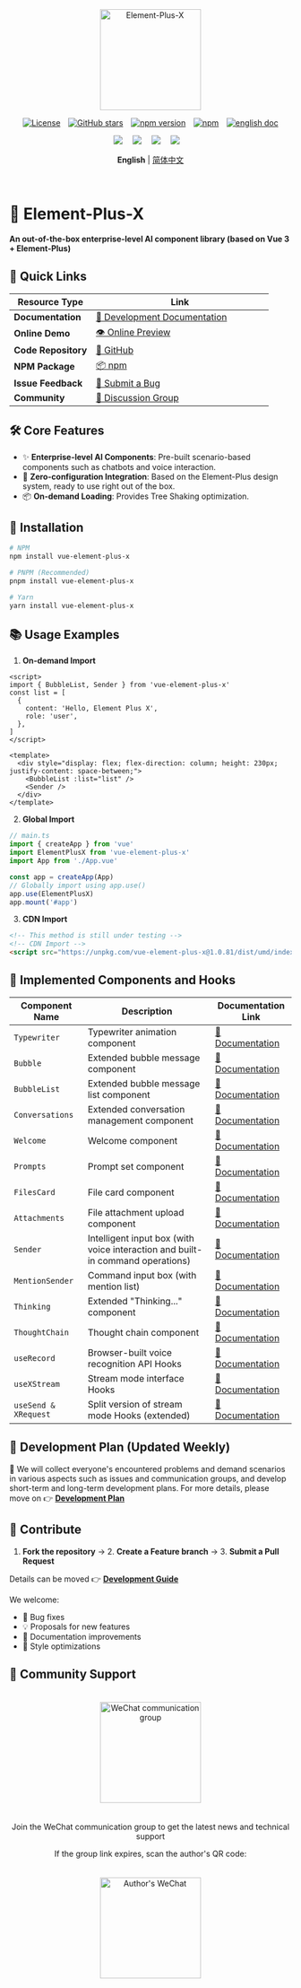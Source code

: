 <div align="center">
  <a href="https://element-plus-x.com">
    <img src="https://cdn.element-plus-x.com/element-plus-x.png" alt="Element-Plus-X" width="180" class="logo" />
  </a>
</div>

<div align="center">

  [![License](https://img.shields.io/badge/license-MIT-blue)](https://github.com/HeJiaYue520/Element-Plus-X/blob/main/LICENSE)&emsp;[![GitHub stars](https://img.shields.io/github/stars/HeJiaYue520/Element-Plus-X)](https://github.com/HeJiaYue520/Element-Plus-X)&emsp;[![npm version](https://img.shields.io/npm/v/vue-element-plus-x)](https://www.npmjs.com/package/vue-element-plus-x)&emsp;[![npm](https://img.shields.io/npm/dm/vue-element-plus-x.svg)](https://www.npmjs.com/package/vue-element-plus-x)&emsp;[![english doc](https://img.shields.io/badge/%E6%96%87%E6%A1%A3-%E7%AE%80%E4%BD%93%E4%B8%AD%E6%96%87-brightgreen?style=flat-square&logo=read-the-docs)](https://github.com/HeJiaYue520/Element-Plus-X/blob/main/packages/components/README.md)

</div>

<div align="center">
<img src="https://cdn.element-plus-x.com/demo.webp" calss="element-plus-x-bubble" />&emsp;
<img src="https://cdn.element-plus-x.com/demo1.webp" calss="element-plus-x-bubble" />&emsp;
<img src="https://cdn.element-plus-x.com/demo3.webp" calss="element-plus-x-bubble" />&emsp;
<img src="https://cdn.element-plus-x.com/demo4.webp" calss="element-plus-x-bubble" />&emsp;
</div>

<div align="center">

 **English** | [简体中文](./README.md)

</div>&emsp;

# 🚀 Element-Plus-X
**An out-of-the-box enterprise-level AI component library (based on Vue 3 + Element-Plus)**

## 📢 Quick Links
| Resource Type         | <div style="width: 300px;">Link</div>    |
|-----------------------|-----------------------------------------------|
| **Documentation**     | [📖 Development Documentation](https://element-plus-x.com)  |
| **Online Demo**       | [👁️ Online Preview](https://v.element-plus-x.com)                         |
| **Code Repository**   | [🐙 GitHub](https://github.com/HeJiaYue520/Element-Plus-X)           |
| **NPM Package**       | [📦 npm](https://www.npmjs.com/package/vue-element-plus-x)           |
| **Issue Feedback**    | [🐛 Submit a Bug](https://github.com/HeJiaYue520/Element-Plus-X/issues)  |
| **Community**      | [🐒 Discussion Group](https://element-plus-x.com/introduce.html#%F0%9F%91%A5-%E7%A4%BE%E5%8C%BA%E6%94%AF%E6%8C%81)  |

## 🛠️ Core Features
- ✨ **Enterprise-level AI Components**: Pre-built scenario-based components such as chatbots and voice interaction.
- 🚀 **Zero-configuration Integration**: Based on the Element-Plus design system, ready to use right out of the box.
- 📦 **On-demand Loading**: Provides Tree Shaking optimization.

## 🔎 Installation
```bash
# NPM
npm install vue-element-plus-x

# PNPM (Recommended)
pnpm install vue-element-plus-x

# Yarn
yarn install vue-element-plus-x

```

## 📚 Usage Examples

1. **On-demand Import**

```vue
<script>
import { BubbleList, Sender } from 'vue-element-plus-x'
const list = [
  {
    content: 'Hello, Element Plus X',
    role: 'user',
  },
]
</script>

<template>
  <div style="display: flex; flex-direction: column; height: 230px; justify-content: space-between;">
    <BubbleList :list="list" />
    <Sender />
  </div>
</template>
```

2. **Global Import**

```ts
// main.ts
import { createApp } from 'vue'
import ElementPlusX from 'vue-element-plus-x'
import App from './App.vue'

const app = createApp(App)
// Globally import using app.use()
app.use(ElementPlusX)
app.mount('#app')
```

3. **CDN Import**
```html
<!-- This method is still under testing -->
<!-- CDN Import -->
<script src="https://unpkg.com/vue-element-plus-x@1.0.81/dist/umd/index.js"></script>
```

## 🌟 Implemented Components and Hooks

| Component Name       | Description                     | Documentation Link               |
| ------------ | ------------------------ | ---------------------- |
| `Typewriter` | Typewriter animation component             | [📄 Documentation](https://element-plus-x.com/components/typewriter/) |
| `Bubble`     | Extended bubble message component        | [📄 Documentation](https://element-plus-x.com/components/bubble/) |
| `BubbleList` | Extended bubble message list component        | [📄 Documentation](https://element-plus-x.com/components/bubbleList/) |
| `Conversations` | Extended conversation management component        | [📄 Documentation](https://element-plus-x.com/components/conversations/) |
| `Welcome`    | Welcome component           | [📄 Documentation](https://element-plus-x.com/components/welcome/) |
| `Prompts`    | Prompt set component           | [📄 Documentation](https://element-plus-x.com/components/prompts/) |  <!-- 修正了原表格中Prompts后的多余空格 -->
| `FilesCard`       | File card component          | [📄 Documentation](https://element-plus-x.com/components/filesCard/) |
| `Attachments`       | File attachment upload component          | [📄 Documentation](https://element-plus-x.com/components/attachments/) |
| `Sender`     | Intelligent input box (with voice interaction and built-in command operations) | [📄 Documentation](https://element-plus-x.com/components/sender/) |
| `MentionSender`     | Command input box (with mention list) | [📄 Documentation](https://element-plus-x.com/components/mentionSender/) |
| `Thinking`      | Extended "Thinking..." component  | [📄 Documentation](https://element-plus-x.com/components/thinking/) |
| `ThoughtChain` | Thought chain component             | [📄 Documentation](https://element-plus-x.com/components/thoughtChain/) |
| `useRecord` | Browser-built voice recognition API Hooks   | [📄 Documentation](https://element-plus-x.com/components/useRecord/) |
| `useXStream` | Stream mode interface Hooks | [📄 Documentation](https://element-plus-x.com/components/useXStream/) |
| `useSend & XRequest` | Split version of stream mode Hooks (extended)  | [📄 Documentation](https://element-plus-x.com/components/useSend/) |

## 🎯 Development Plan (Updated Weekly)

🎀 We will collect everyone's encountered problems and demand scenarios in various aspects such as issues and communication groups, and develop short-term and long-term development plans. For more details, please move on 👉 **[Development Plan]( https://element-plus-x.com/roadmap.html)**

## 🤝 Contribute

1. **Fork the repository** → 2. **Create a Feature branch** → 3. **Submit a Pull Request**

Details can be moved 👉 **[Development Guide](https://element-plus-x.com/guide/develop.html)**

We welcome:

- 🐛 Bug fixes
- 💡 Proposals for new features
- 📝 Documentation improvements
- 🎨 Style optimizations

## 👥 Community Support
<div align="center">
<img src="https://cdn.element-plus-x.com/vw-2025-05-06.png" alt="WeChat communication group" width="180" style="margin: 20px;" />
<p>Join the WeChat communication group to get the latest news and technical support</p>

<p>If the group link expires, scan the author's QR code:</p>
<img src="https://cdn.element-plus-x.com/element-plus-x-author-vx.png" alt="Author's WeChat" width="180" style="margin: 20px;" />
</div>
